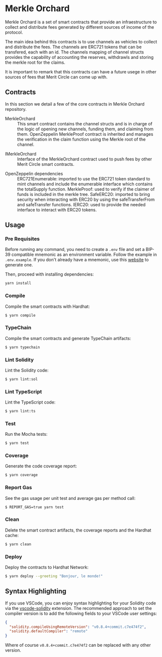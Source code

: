 # Merkle Orchard

Merkle Orchard is a set of smart contracts that provide an infraestructure to collect and distribute fees generated by different sources of income of the protocol.

The main idea behind this contracts is to use channels as vehicles to collect and distribute the fees. The channels are ERC721 tokens that can be transfered, each with an id. The channels mapping of channel structs provides the capability of accounting the reserves, withdrawls and storing the merkle root for the claims.

It is important to remark that this contracts can have a future usege in other sources of fees that Merit Circle can come up with.

## Contracts

In this section we detail a few of the core contracts in Merkle Orchard repository.

<dl>
  <dt>MerkleOrchard</dt>
  <dd>This smart contract contains the channel structs and is in charge of the logic of opening new channels, funding them, and claiming from them. OpenZeppelin MerkleProof contract is inherited and manages the verification in the claim function using the Merkle root of the channel.
  </dd>
</dl>
<dl>
  <dt>IMerkleOrchard</dt>
  <dd>Interface of the MerkleOrchard contract used to push fees by other Merit Circle smart contracts.
  </dd>
</dl>
<dl>
  <dt>OpenZeppelin dependencies</dt>
  <dd>ERC721Enumerable: imported to use the ERC721 token standard to mint channels and include the enumerable interface which contains the totalSupply function.
  MerkleProof: used to verify if the claimer of funds is included in the merkle tree.
  SafeERC20: imported to bring security when interacting with ERC20 by using the safeTransferFrom and safeTransfer functions.
  IERC20: used to provide the needed interface to interact with ERC20 tokens.
  </dd>
</dl>

## Usage

### Pre Requisites

Before running any command, you need to create a `.env` file and set a BIP-39 compatible mnemonic as an environment
variable. Follow the example in `.env.example`. If you don't already have a mnemonic, use this [website](https://iancoleman.io/bip39/) to generate one.

Then, proceed with installing dependencies:

```sh
yarn install
```

### Compile

Compile the smart contracts with Hardhat:

```sh
$ yarn compile
```

### TypeChain

Compile the smart contracts and generate TypeChain artifacts:

```sh
$ yarn typechain
```

### Lint Solidity

Lint the Solidity code:

```sh
$ yarn lint:sol
```

### Lint TypeScript

Lint the TypeScript code:

```sh
$ yarn lint:ts
```

### Test

Run the Mocha tests:

```sh
$ yarn test
```

### Coverage

Generate the code coverage report:

```sh
$ yarn coverage
```

### Report Gas

See the gas usage per unit test and average gas per method call:

```sh
$ REPORT_GAS=true yarn test
```

### Clean

Delete the smart contract artifacts, the coverage reports and the Hardhat cache:

```sh
$ yarn clean
```

### Deploy

Deploy the contracts to Hardhat Network:

```sh
$ yarn deploy --greeting "Bonjour, le monde!"
```

## Syntax Highlighting

If you use VSCode, you can enjoy syntax highlighting for your Solidity code via the
[vscode-solidity](https://github.com/juanfranblanco/vscode-solidity) extension. The recommended approach to set the
compiler version is to add the following fields to your VSCode user settings:

```json
{
  "solidity.compileUsingRemoteVersion": "v0.8.4+commit.c7e474f2",
  "solidity.defaultCompiler": "remote"
}
```

Where of course `v0.8.4+commit.c7e474f2` can be replaced with any other version.
